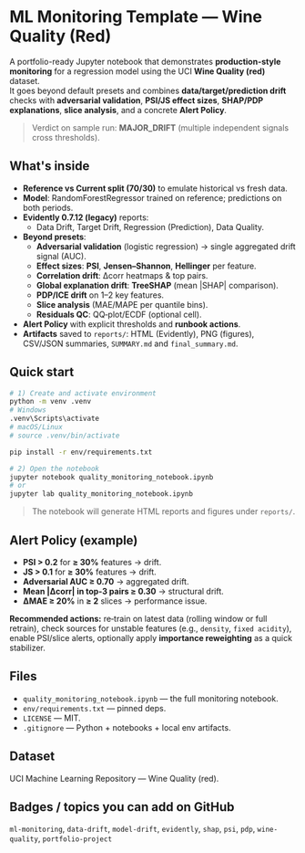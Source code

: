 # ML Monitoring Template — Wine Quality (Red)

A portfolio-ready Jupyter notebook that demonstrates **production-style monitoring** for a regression model using the UCI **Wine Quality (red)** dataset.  
It goes beyond default presets and combines **data/target/prediction drift** checks with **adversarial validation**, **PSI/JS effect sizes**, **SHAP/PDP explanations**, **slice analysis**, and a concrete **Alert Policy**.

> Verdict on sample run: **MAJOR_DRIFT** (multiple independent signals cross thresholds).

## What's inside
- **Reference vs Current split (70/30)** to emulate historical vs fresh data.
- **Model**: RandomForestRegressor trained on reference; predictions on both periods.
- **Evidently 0.7.12 (legacy)** reports:
  - Data Drift, Target Drift, Regression (Prediction), Data Quality.
- **Beyond presets**:
  - **Adversarial validation** (logistic regression) → single aggregated drift signal (AUC).
  - **Effect sizes**: **PSI**, **Jensen–Shannon**, **Hellinger** per feature.
  - **Correlation drift**: Δcorr heatmaps & top pairs.
  - **Global explanation drift**: **TreeSHAP** (mean |SHAP| comparison).
  - **PDP/ICE drift** on 1–2 key features.
  - **Slice analysis** (MAE/MAPE per quantile bins).
  - **Residuals QC**: QQ‑plot/ECDF (optional cell).
- **Alert Policy** with explicit thresholds and **runbook actions**.
- **Artifacts** saved to `reports/`: HTML (Evidently), PNG (figures), CSV/JSON summaries, `SUMMARY.md` and `final_summary.md`.

## Quick start
```bash
# 1) Create and activate environment
python -m venv .venv
# Windows
.venv\Scripts\activate
# macOS/Linux
# source .venv/bin/activate

pip install -r env/requirements.txt

# 2) Open the notebook
jupyter notebook quality_monitoring_notebook.ipynb
# or
jupyter lab quality_monitoring_notebook.ipynb
```

> The notebook will generate HTML reports and figures under `reports/`.

## Alert Policy (example)
- **PSI > 0.2** for **≥ 30%** features → drift.
- **JS > 0.1** for **≥ 30%** features → drift.
- **Adversarial AUC ≥ 0.70** → aggregated drift.
- **Mean |Δcorr| in top‑3 pairs ≥ 0.30** → structural drift.
- **ΔMAE ≥ 20%** in **≥ 2** slices → performance issue.

**Recommended actions:** re‑train on latest data (rolling window or full retrain), check sources for unstable features (e.g., `density`, `fixed acidity`), enable PSI/slice alerts, optionally apply **importance reweighting** as a quick stabilizer.

## Files
- `quality_monitoring_notebook.ipynb` — the full monitoring notebook.
- `env/requirements.txt` — pinned deps.
- `LICENSE` — MIT.
- `.gitignore` — Python + notebooks + local env artifacts.

## Dataset
UCI Machine Learning Repository — Wine Quality (red).

## Badges / topics you can add on GitHub
`ml-monitoring`, `data-drift`, `model-drift`, `evidently`, `shap`, `psi`, `pdp`, `wine-quality`, `portfolio-project`
